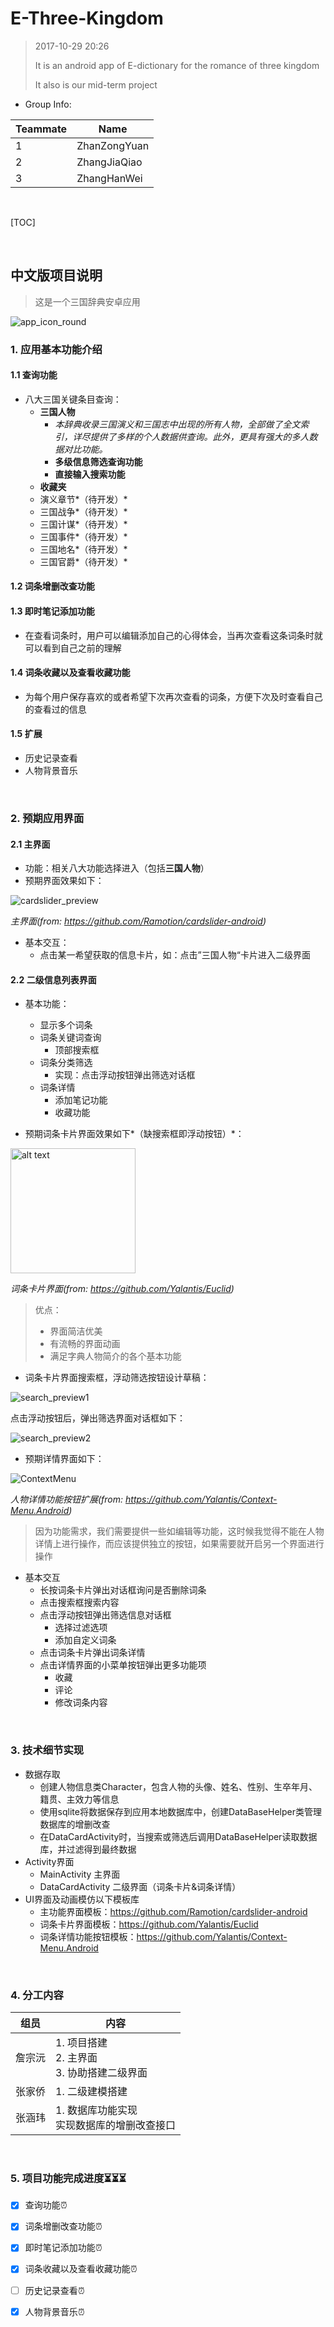 # E-Three-Kingdom

> 2017-10-29 20:26
>
> It is an android app of E-dictionary for the romance of three kingdom
>
> It also is our mid-term project



- Group Info:

| Teammate | Name         |
| -------- | ------------ |
| 1        | ZhanZongYuan |
| 2        | ZhangJiaQiao |
| 3        | ZhangHanWei  |

</br>

[TOC]

</br>

## 中文版项目说明

> 这是一个三国辞典安卓应用

![app_icon_round](./image/app_icon_round.png)

### 1. 应用基本功能介绍

#### 1.1 查询功能

- 八大三国关键条目查询：
  - **三国人物**
    - *本辞典收录三国演义和三国志中出现的所有人物，全部做了全文索引，详尽提供了多样的个人数据供查询。此外，更具有强大的多人数据对比功能。*
    - **多级信息筛选查询功能**
    - **直接输入搜索功能**
  - **收藏夹**
  - 演义章节*（待开发）*
  - 三国战争*（待开发）*
  - 三国计谋*（待开发）*
  - 三国事件*（待开发）*
  - 三国地名*（待开发）*
  - 三国官爵*（待开发）*

#### 1.2 词条增删改查功能

#### 1.3 即时笔记添加功能

- 在查看词条时，用户可以编辑添加自己的心得体会，当再次查看这条词条时就可以看到自己之前的理解

#### 1.4 词条收藏以及查看收藏功能

- 为每个用户保存喜欢的或者希望下次再次查看的词条，方便下次及时查看自己的查看过的信息

#### 1.5 扩展

- 历史记录查看
- 人物背景音乐

</br>

### 2. 预期应用界面

#### 2.1 主界面

- 功能：相关八大功能选择进入（包括**三国人物**）
- 预期界面效果如下：

![cardslider_preview](./image/cardslider_preview.gif)

*主界面(from: https://github.com/Ramotion/cardslider-android)*

- 基本交互：
  - 点击某一希望获取的信息卡片，如：点击”三国人物“卡片进入二级界面

#### 2.2 二级信息列表界面

- 基本功能：
  - 显示多个词条
  - 词条关键词查询
    - 顶部搜索框
  - 词条分类筛选
    - 实现：点击浮动按钮弹出筛选对话框
  - 词条详情
    - 添加笔记功能
    - 收藏功能


- 预期词条卡片界面效果如下*（缺搜索框即浮动按钮）*：

<img src="https://d13yacurqjgara.cloudfront.net/users/125056/screenshots/1744157/99miles-userprofile-animation_1-1-3.gif" alt="alt text" style="width:200;height:200">

*词条卡片界面(from: https://github.com/Yalantis/Euclid)*

> 优点：
>
> - 界面简洁优美
> - 有流畅的界面动画
> - 满足字典人物简介的各个基本功能

- 词条卡片界面搜索框，浮动筛选按钮设计草稿：

![search_preview1](./image/search_preview1.jpg)

点击浮动按钮后，弹出筛选界面对话框如下：

![search_preview2](./image/search_preview2.jpg)

- 预期详情界面如下：

![ContextMenu](https://d13yacurqjgara.cloudfront.net/users/125056/screenshots/1785274/99miles-profile-light_1-1-4.gif)

*人物详情功能按钮扩展(from: https://github.com/Yalantis/Context-Menu.Android)*

> 因为功能需求，我们需要提供一些如编辑等功能，这时候我觉得不能在人物详情上进行操作，而应该提供独立的按钮，如果需要就开启另一个界面进行操作

- 基本交互
  - 长按词条卡片弹出对话框询问是否删除词条
  - 点击搜索框搜索内容
  - 点击浮动按钮弹出筛选信息对话框
    - 选择过滤选项
    - 添加自定义词条
  - 点击词条卡片弹出词条详情
  - 点击详情界面的小菜单按钮弹出更多功能项
    - 收藏
    - 评论
    - 修改词条内容

</br>

### 3. 技术细节实现

- 数据存取
  - 创建人物信息类Character，包含人物的头像、姓名、性别、生卒年月、籍贯、主效力等信息
  - 使用sqlite将数据保存到应用本地数据库中，创建DataBaseHelper类管理数据库的增删改查
  - 在DataCardActivity时，当搜索或筛选后调用DataBaseHelper读取数据库，并过滤得到最终数据
- Activity界面
  - MainActivity 主界面
  - DataCardActivity 二级界面（词条卡片&词条详情）
- UI界面及动画模仿以下模板库
  - 主功能界面模板：https://github.com/Ramotion/cardslider-android
  - 词条卡片界面模板：https://github.com/Yalantis/Euclid
  - 词条详情功能按钮模板：https://github.com/Yalantis/Context-Menu.Android

</br>

### 4. 分工内容

| 组员   | 内容                                     |
| ---- | -------------------------------------- |
| 詹宗沅  | 1. 项目搭建 <br />2. 主界面<br /> 3. 协助搭建二级界面 |
| 张家侨  | 1. 二级建模搭建<br />                        |
| 张涵玮  | 1. 数据库功能实现<br />实现数据库的增删改查接口<br />     |



</br>

### 5. 项目功能完成进度⏳⏳⏳

- [x] 查询功能⏰


- [x] 词条增删改查功能⏰


- [x] 即时笔记添加功能⏰


- [x] 词条收藏以及查看收藏功能⏰


- [ ] 历史记录查看⏰
- [x] 人物背景音乐⏰